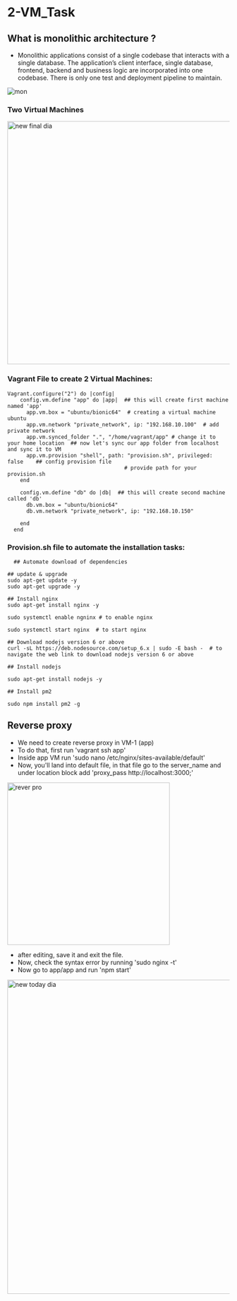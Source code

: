 # 2-VM_Task


## What is monolithic architecture ?
- Monolithic applications consist of a single codebase that interacts with a single database. The application’s client interface, single database, frontend, backend and business logic are incorporated into one codebase. There is only one test and deployment pipeline to maintain.


![mon](https://user-images.githubusercontent.com/110182832/184827812-339ebf9f-60c8-4a85-a15d-5ebbec3284ea.png)


### Two Virtual Machines

<img width="551" alt="new final dia" src="https://user-images.githubusercontent.com/110182832/184918495-92a490b8-1cda-4576-a46b-c06e68b42864.png">





### Vagrant File to create 2 Virtual Machines:
````
Vagrant.configure("2") do |config|
    config.vm.define "app" do |app|  ## this will create first machine named 'app'
      app.vm.box = "ubuntu/bionic64"  # creating a virtual machine ubuntu
      app.vm.network "private_network", ip: "192.168.10.100"  # add private network
      app.vm.synced_folder ".", "/home/vagrant/app" # change it to your home location  ## now let's sync our app folder from localhost and sync it to VM
      app.vm.provision "shell", path: "provision.sh", privileged: false    ## config provision file
                                     # provide path for your provision.sh 
    end
  
    config.vm.define "db" do |db|  ## this will create second machine called 'db'
      db.vm.box = "ubuntu/bionic64"
      db.vm.network "private_network", ip: "192.168.10.150"
      
    end
  end
````



### Provision.sh file to automate the installation tasks:

````  
  ## Automate download of dependencies

## update & upgrade
sudo apt-get update -y
sudo apt-get upgrade -y

## Install nginx
sudo apt-get install nginx -y

sudo systemctl enable ngninx # to enable nginx

sudo systemctl start nginx  # to start nginx

## Download nodejs version 6 or above
curl -sL https://deb.nodesource.com/setup_6.x | sudo -E bash -  # to navigate the web link to download nodejs version 6 or above

## Install nodejs

sudo apt-get install nodejs -y

## Install pm2

sudo npm install pm2 -g
````

## Reverse proxy
- We need to create reverse proxy in VM-1 (app)
- To do that, first run 'vagrant ssh app'
- Inside app VM run 'sudo nano /etc/nginx/sites-available/default'
- Now, you'll land into default file, in that file go to the server_name and under location block add 'proxy_pass http://localhost:3000;'


<img width="368" alt="rever pro" src="https://user-images.githubusercontent.com/110182832/184925072-e983257e-5b8b-4ff4-83a4-24ed078062db.png">

- after editing, save it and exit the file.
- Now, check the syntax error by running 'sudo nginx -t'
- Now go to app/app and run 'npm start'



<img width="712" alt="new today dia" src="https://user-images.githubusercontent.com/110182832/185105510-99e1b8b0-238e-40be-b1dc-0e18d5306d55.png">

